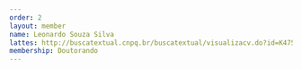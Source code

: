 ```yaml
---
order: 2
layout: member
name: Leonardo Souza Silva
lattes: http://buscatextual.cnpq.br/buscatextual/visualizacv.do?id=K4753633E2
membership: Doutorando
---
```

